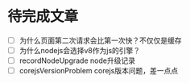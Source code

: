 # 待完成文章

- [ ] 为什么页面第二次请求会比第一次快？不仅仅是缓存
- [ ] 为什么nodejs会选择v8作为js的引擎？
- [ ] recordNodeUpgrade node升级记录
- [ ]  corejsVersionProblem corejs版本问题，差一点点